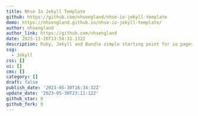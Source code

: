 ```yaml
---
title: Nhse Io Jekyll Template
github: https://github.com/nhsengland/nhse-io-jekyll-template
demo: https://nhsengland.github.io/nhse-io-jekyll-template/
author: nhsengland
author_link: https://github.com/nhsengland
date: 2023-11-26T13:54:31.132Z
description: Ruby, Jekyll and Bundle simple starting point for io pages
ssg:
  - Jekyll
css: []
ui: []
cms: []
category: []
draft: false
publish_date: '2023-05-30T16:34:32Z'
update_date: '2023-05-30T23:11:12Z'
github_star: 0
github_fork: 0
---
```

